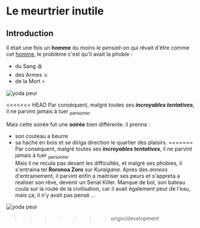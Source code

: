 # Le meurtrier inutile

## Introduction

Il était une fois un **homme** du moins *le pensait-on* qui rêvait d'être comme cet [homme](https://fr.wikipedia.org/wiki/Jack_l%27%C3%89ventreur), le problème c'est qu'il avait la phobie :
- du Sang :drop_of_blood:
- des Armes :crossed_swords:
- de la Mort :skull:

![yoda peur](https://media.giphy.com/media/3o7abrH8o4HMgEAV9e/giphy.gif)

<<<<<<< HEAD
Par conséquent, malgré toutes ses ***incroyables tentatives***, il ne parvint jamais à tuer <sub>personne</sub>.

Mais cette soirée fut une **soirée** bien différente. il prenna :
- son couteau a beurre 
- sa hache en bois
et se diriga direction le quartier des plaisirs.
=======
Par conséquent, malgré toutes ses ***incroyables tentatives***, il ne parvint jamais à tuer <sub>personne</sub>.  
Mais il ne recula pas devant les difficultés, et malgré ses phobies, il s'entraina tel **Roronoa Zoro** sur *Kuraigana*.
Apres des *annees* d'entrainement, il parvint enfin a maitriser ses peurs et s'appreta a realiser son rêve, devenir un Serial Killer. 
Manque de bol, son bateau coula sur la route de la civilisation, car il avait également peur de l'eau, mais ça, il n'y avait pas pensé ... 

 ![yoda peur](https://www.lepoint.fr/images/2012/04/13/titanic-naufrage-551977-jpg_379159_1250x625.JPG)
>>>>>>> origin/development
